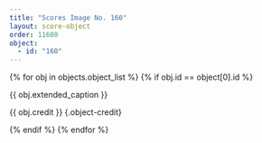 ```yaml
---
title: "Scores Image No. 160"
layout: score-object
order: 11600
object:
  - id: "160"
---
```


{% for obj in objects.object_list %}
{% if obj.id == object[0].id %}

{{ obj.extended_caption }}

{{ obj.credit }} {.object-credit}

{% endif %}
{% endfor %}
